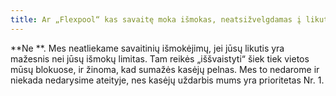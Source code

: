 ```yaml
---
title: Ar „Flexpool“ kas savaitę moka išmokas, neatsižvelgdamas į likutį?
---
```


**Ne **. Mes neatliekame savaitinių išmokėjimų, jei jūsų likutis yra mažesnis nei jūsų išmokų limitas. Tam reikės „iššvaistyti“ šiek tiek vietos mūsų blokuose, ir žinoma, kad sumažės kasėjų pelnas. Mes to nedarome ir niekada nedarysime ateityje, nes kasėjų uždarbis mums yra prioritetas Nr. 1.
